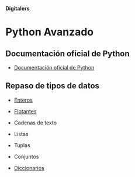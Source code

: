 **Digitalers**

# Python Avanzado

## Documentación oficial de Python

- [Documentación oficial de Python](https://docs.python.org/3/)

## Repaso de tipos de datos

- [Enteros](/1_enteros.py)

- [Flotantes](/2_decimales.py)

- Cadenas de texto

- Listas

- Tuplas

- Conjuntos

- [Diccionarios](/7_diccionarios.py)



